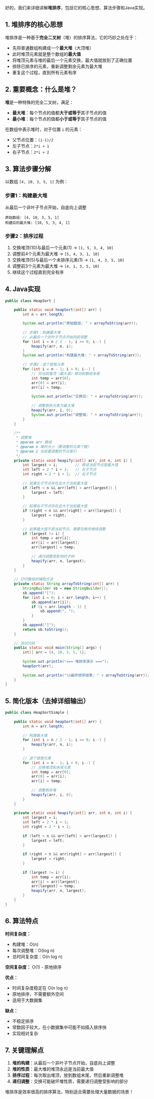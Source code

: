 好的，我们来详细讲解**堆排序**，包括它的核心思想、算法步骤和Java实现。

## 1. 堆排序的核心思想

堆排序是一种基于**完全二叉树**（堆）的排序算法，它的巧妙之处在于：

- 先将普通数组构建成一个**最大堆**（大顶堆）
- 此时堆顶元素就是整个数组的**最大值**
- 将堆顶元素与堆的最后一个元素交换，最大值就放到了正确位置
- 排除已排序的元素，重新调整剩余元素为最大堆
- 重复这个过程，直到所有元素有序

## 2. 重要概念：什么是堆？

**堆**是一种特殊的完全二叉树，满足：
- **最大堆**：每个节点的值都**大于或等于**其子节点的值
- **最小堆**：每个节点的值都**小于或等于**其子节点的值

在数组中表示堆时，对于位置 `i` 的元素：
- 父节点位置：`(i-1)/2`
- 左子节点：`2*i + 1`
- 右子节点：`2*i + 2`

## 3. 算法步骤分解

以数组 `[4, 10, 3, 5, 1]` 为例：

### 步骤1：构建最大堆
从最后一个非叶子节点开始，自底向上调整
```
原始数组: [4, 10, 3, 5, 1]
构建后的最大堆: [10, 5, 3, 4, 1]
```

### 步骤2：排序过程
1. 交换堆顶(10)与最后一个元素(1) → `[1, 5, 3, 4, 10]`
2. 调整前4个元素为最大堆 → `[5, 4, 3, 1, 10]`
3. 交换堆顶(5)与最后一个未排序元素(1) → `[1, 4, 3, 5, 10]`
4. 调整前3个元素为最大堆 → `[4, 1, 3, 5, 10]`
5. 继续这个过程直到完全有序

## 4. Java实现

```java
public class HeapSort {

    public static void heapSort(int[] arr) {
        int n = arr.length;
        
        System.out.println("原始数组: " + arrayToString(arr));
        
        // 步骤1：构建最大堆
        // 从最后一个非叶子节点开始向前调整
        for (int i = n / 2 - 1; i >= 0; i--) {
            heapify(arr, n, i);
        }
        System.out.println("构建最大堆: " + arrayToString(arr));
        
        // 步骤2：逐个提取元素
        for (int i = n - 1; i > 0; i--) {
            // 将当前堆顶（最大值）移动到数组末尾
            int temp = arr[0];
            arr[0] = arr[i];
            arr[i] = temp;
            
            System.out.println("交换后: " + arrayToString(arr));
            
            // 调整剩余元素为最大堆
            heapify(arr, i, 0);
            System.out.println("调整堆: " + arrayToString(arr));
        }
    }
    
    /**
     * 调整堆
     * @param arr 数组
     * @param n 堆的大小（要调整的元素个数）
     * @param i 当前要调整的节点索引
     */
    private static void heapify(int[] arr, int n, int i) {
        int largest = i;        // 假设当前节点是最大值
        int left = 2 * i + 1;   // 左子节点
        int right = 2 * i + 2;  // 右子节点
        
        // 如果左子节点存在且大于当前最大值
        if (left < n && arr[left] > arr[largest]) {
            largest = left;
        }
        
        // 如果右子节点存在且大于当前最大值
        if (right < n && arr[right] > arr[largest]) {
            largest = right;
        }
        
        // 如果最大值不是当前节点，需要交换并继续调整
        if (largest != i) {
            int temp = arr[i];
            arr[i] = arr[largest];
            arr[largest] = temp;
            
            // 递归调整受影响的子树
            heapify(arr, n, largest);
        }
    }
    
    // 打印数组的辅助方法
    private static String arrayToString(int[] arr) {
        StringBuilder sb = new StringBuilder();
        sb.append("[");
        for (int i = 0; i < arr.length; i++) {
            sb.append(arr[i]);
            if (i < arr.length - 1) {
                sb.append(", ");
            }
        }
        sb.append("]");
        return sb.toString();
    }
    
    // 测试代码
    public static void main(String[] args) {
        int[] arr = {4, 10, 3, 5, 1};
        
        System.out.println("=== 堆排序演示 ===");
        heapSort(arr);
        
        System.out.println("\n最终排序结果: " + arrayToString(arr));
    }
}
```

## 5. 简化版本（去掉详细输出）

```java
public class HeapSortSimple {
    
    public static void heapSort(int[] arr) {
        int n = arr.length;
        
        // 构建最大堆
        for (int i = n / 2 - 1; i >= 0; i--) {
            heapify(arr, n, i);
        }
        
        // 逐个提取元素
        for (int i = n - 1; i > 0; i--) {
            // 交换堆顶和末尾元素
            int temp = arr[0];
            arr[0] = arr[i];
            arr[i] = temp;
            
            // 调整剩余堆
            heapify(arr, i, 0);
        }
    }
    
    private static void heapify(int[] arr, int n, int i) {
        int largest = i;
        int left = 2 * i + 1;
        int right = 2 * i + 2;
        
        if (left < n && arr[left] > arr[largest]) {
            largest = left;
        }
        
        if (right < n && arr[right] > arr[largest]) {
            largest = right;
        }
        
        if (largest != i) {
            int temp = arr[i];
            arr[i] = arr[largest];
            arr[largest] = temp;
            heapify(arr, n, largest);
        }
    }
}
```

## 6. 算法特点

**时间复杂度：**
- 构建堆：O(n)
- 每次调整堆：O(log n)
- 总时间复杂度：O(n log n)

**空间复杂度：** O(1) - 原地排序

**优点：**
- 时间复杂度稳定在 O(n log n)
- 原地排序，不需要额外空间
- 适用于大数据集

**缺点：**
- 不稳定排序
- 常数因子较大，在小数据集中可能不如插入排序快
- 实现相对复杂

## 7. 关键理解点

1. **堆的构建**：从最后一个非叶子节点开始，自底向上调整
2. **堆的性质**：最大堆的堆顶永远是当前最大值
3. **排序过程**：每次取出堆顶，放到数组末尾，然后重新调整堆
4. **递归调整**：交换可能破坏堆性质，需要递归调整受影响的部分

堆排序是效率很高的排序算法，特别适合需要处理大量数据的场景！